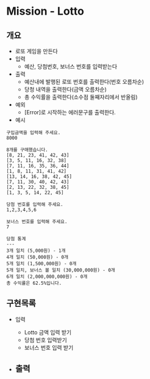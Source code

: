 # Mission - Lotto

## 개요
- 로또 게임을 만든다
- 입력
  - 예산, 당첨번호, 보너스 번호를 입력받는다
- 출력
  - 예산내에 발행된 로또 번호를 출력한다(번호 오름차순)
  - 당청 내역을 출력한다(금액 오름차순) 
  - 총 수익률을 출력한다(소수점 둘째자리에서 반올림)
- 예외
  - [Error]로 시작하는 에러문구를 출력한다.
- 예시
```
구입금액을 입력해 주세요.
8000

8개를 구매했습니다.
[8, 21, 23, 41, 42, 43]
[3, 5, 11, 16, 32, 38]
[7, 11, 16, 35, 36, 44]
[1, 8, 11, 31, 41, 42]
[13, 14, 16, 38, 42, 45]
[7, 11, 30, 40, 42, 43]
[2, 13, 22, 32, 38, 45]
[1, 3, 5, 14, 22, 45]

당첨 번호를 입력해 주세요.
1,2,3,4,5,6

보너스 번호를 입력해 주세요.
7

당첨 통계
---
3개 일치 (5,000원) - 1개
4개 일치 (50,000원) - 0개
5개 일치 (1,500,000원) - 0개
5개 일치, 보너스 볼 일치 (30,000,000원) - 0개
6개 일치 (2,000,000,000원) - 0개
총 수익률은 62.5%입니다.
```

## 구현목록
- 입력
  - Lotto 금액 입력 받기
  - 당첨 번호 입력받기
  - 보너스 번호 입력 받기
  
- 출력
  -

